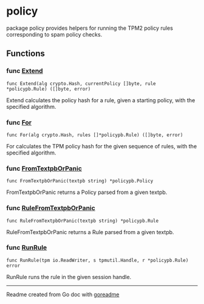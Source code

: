 # policy

package policy provides helpers for running the TPM2 policy rules
corresponding to spam policy checks.

## Functions

### func [Extend](/policy.go#L34)

`func Extend(alg crypto.Hash, currentPolicy []byte, rule *policypb.Rule) ([]byte, error)`

Extend calculates the policy hash for a rule, given a starting policy, with the specified algorithm.

### func [For](/policy.go#L21)

`func For(alg crypto.Hash, rules []*policypb.Rule) ([]byte, error)`

For calculates the TPM policy hash for the given sequence of rules, with the specified algorithm.

### func [FromTextpbOrPanic](/policy.go#L122)

`func FromTextpbOrPanic(textpb string) *policypb.Policy`

FromTextpbOrPanic returns a Policy parsed from a given textpb.

### func [RuleFromTextpbOrPanic](/policy.go#L131)

`func RuleFromTextpbOrPanic(textpb string) *policypb.Rule`

RuleFromTextpbOrPanic returns a Rule parsed from a given textpb.

### func [RunRule](/policy.go#L44)

`func RunRule(tpm io.ReadWriter, s tpmutil.Handle, r *policypb.Rule) error`

RunRule runs the rule in the given session handle.

---
Readme created from Go doc with [goreadme](https://github.com/posener/goreadme)
